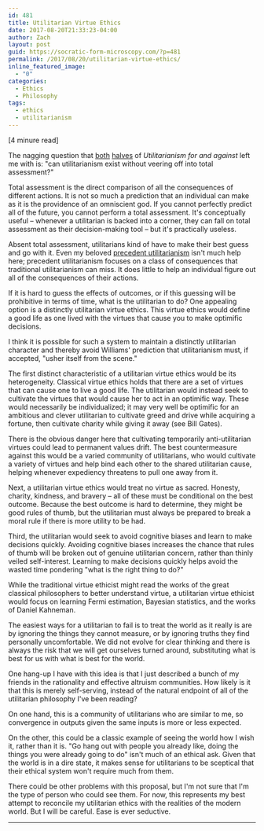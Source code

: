 ```yaml
---
id: 481
title: Utilitarian Virtue Ethics
date: 2017-08-20T21:33:23-04:00
author: Zach
layout: post
guid: https://socratic-form-microscopy.com/?p=481
permalink: /2017/08/20/utilitarian-virtue-ethics/
inline_featured_image:
  - "0"
categories:
  - Ethics
  - Philosophy
tags:
  - ethics
  - utilitarianism
---
```


<p class="caption pre-post-meta">
[4 minure read]
</p>

The nagging question that <a href="https://socratic-form-microscopy.com/2017/06/25/book-review-utilitarianism-for-and-against-part-1/">both</a> <a href="https://socratic-form-microscopy.com/2017/07/16/book-review-utilitarianism-for-and-against-part-2/">halves</a> of <em>Utilitarianism for and against</em> left me with is: "can utilitarianism exist without veering off into total assessment?"

Total assessment is the direct comparison of all the consequences of different actions. It is not so much a prediction that an individual can make as it is the providence of an omniscient god. If you cannot perfectly predict all of the future, you cannot perform a total assessment. It's conceptually useful – whenever a utilitarian is backed into a corner, they can fall on total assessment as their decision-making tool – but it's practically useless.

Absent total assessment, utilitarians kind of have to make their best guess and go with it. Even my beloved <a href="https://socratic-form-microscopy.com/2016/10/16/precedent-utilitarianism-a-primer/">precedent utilitarianism</a> isn't much help here; precedent utilitarianism focuses on a class of consequences that traditional utilitarianism can miss. It does little to help an individual figure out all of the consequences of their actions.

If it is hard to guess the effects of outcomes, or if this guessing will be prohibitive in terms of time, what is the utilitarian to do? One appealing option is a distinctly utilitarian virtue ethics. This virtue ethics would define a good life as one lived with the virtues that cause you to make optimific decisions.

I think it is possible for such a system to maintain a distinctly utilitarian character and thereby avoid Williams' prediction that utilitarianism must, if accepted, "usher itself from the scene."

The first distinct characteristic of a utilitarian virtue ethics would be its heterogeneity. Classical virtue ethics holds that there are a set of virtues that can cause one to live a good life. The utilitarian would instead seek to cultivate the virtues that would cause her to act in an optimific way. These would necessarily be individualized; it may very well be optimific for an ambitious and clever utilitarian to cultivate greed and drive while acquiring a fortune, then cultivate charity while giving it away (see Bill Gates).

There is the obvious danger here that cultivating temporarily anti-utilitarian virtues could lead to permanent values drift. The best countermeasure against this would be a varied community of utilitarians, who would cultivate a variety of virtues and help bind each other to the shared utilitarian cause, helping whenever expediency threatens to pull one away from it.

Next, a utilitarian virtue ethics would treat no virtue as sacred. Honesty, charity, kindness, and bravery – all of these must be conditional on the best outcome. Because the best outcome is hard to determine, they might be good rules of thumb, but the utilitarian must always be prepared to break a moral rule if there is more utility to be had.

Third, the utilitarian would seek to avoid cognitive biases and learn to make decisions quickly. Avoiding cognitive biases increases the chance that rules of thumb will be broken out of genuine utilitarian concern, rather than thinly veiled self-interest. Learning to make decisions quickly helps avoid the wasted time pondering "what is the right thing to do?"

While the traditional virtue ethicist might read the works of the great classical philosophers to better understand virtue, a utilitarian virtue ethicist would focus on learning Fermi estimation, Bayesian statistics, and the works of Daniel Kahneman.

The easiest ways for a utilitarian to fail is to treat the world as it really is are by ignoring the things they cannot measure, or by ignoring truths they find personally uncomfortable. We did not evolve for clear thinking and there is always the risk that we will get ourselves turned around, substituting what is best for us with what is best for the world.

One hang-up I have with this idea is that I just described a bunch of my friends in the rationality and effective altruism communities. How likely is it that this is merely self-serving, instead of the natural endpoint of all of the utilitarian philosophy I've been reading?

On one hand, this is a community of utilitarians who are similar to me, so convergence in outputs given the same inputs is more or less expected.

On the other, this could be a classic example of seeing the world how I wish it, rather than it is. "Go hang out with people you already like, doing the things you were already going to do" isn't much of an ethical ask. Given that the world is in a dire state, it makes sense for utilitarians to be sceptical that their ethical system won't require much from them.

There could be other problems with this proposal, but I'm not sure that I'm the type of person who could see them. For now, this represents my best attempt to reconcile my utilitarian ethics with the realities of the modern world. But I will be careful. Ease is ever seductive.

<hr class="post-end" />
